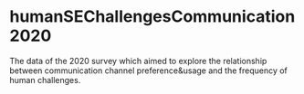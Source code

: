 # humanSEChallengesCommunication2020
The data of the 2020 survey which aimed to explore the relationship between communication channel preference&amp;usage and the frequency of human challenges.
